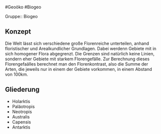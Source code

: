 #Geoöko #Biogeo 

Gruppe:: Biogeo

## Konzept

Die Welt lässt sich verschiedene große Florenreiche unterteilen, anhand floristischer und Arealkundlicher Grundlagen. Dabei werdenn Gebiete mit in sich homogener Flora abgegrenzt. Die Grenzen sind natürlich keine Linien, sondern eher Gebiete mit starkem Florengefälle. Zur Berechnung dieses Florengefaälles berechnet man den Florenkontrast, also die Summe der Arten, die jeweils nur in einem der Gebiete vorkommen, in einem Abstand von 100km.

## Gliederung

- Holarktis
- Paläotropis
- Neotropis
- Australis
- Capensis
- Antarktis

